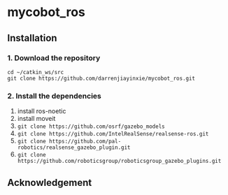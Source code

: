 # mycobot_ros

## Installation
### 1. Download the repository
`cd ~/catkin_ws/src`<br>
`git clone https://github.com/darrenjiayinxie/mycobot_ros.git`
### 2. Install the dependencies
1. install ros-noetic
2. install moveit
3. `git clone https://github.com/osrf/gazebo_models`
4. `git clone https://github.com/IntelRealSense/realsense-ros.git`
5. `git clone https://github.com/pal-robotics/realsense_gazebo_plugin.git`
6. `git clone https://github.com/roboticsgroup/roboticsgroup_gazebo_plugins.git`
## Acknowledgement

